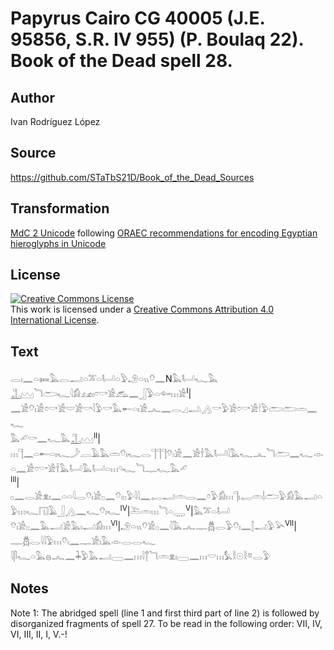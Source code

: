 # Papyrus Cairo CG 40005 (J.E. 95856, S.R. IV 955) (P. Boulaq 22). Book of the Dead spell 28.

## Author 

Ivan Rodríguez López

## Source 

https://github.com/STaTbS21D/Book_of_the_Dead_Sources

## Transformation 

[MdC 2 Unicode](https://statbs21d.github.io/mdc2unicode.html) following [ORAEC recommendations for encoding Egyptian hieroglyphs in Unicode](https://github.com/oraec/recommendations-encoding-hieroglyphs)

## License 

<a rel="license" href="http://creativecommons.org/licenses/by/4.0/"><img alt="Creative Commons License" style="border-width:0" src="https://i.creativecommons.org/l/by/4.0/88x31.png" /></a><br />This work is licensed under a <a rel="license" href="http://creativecommons.org/licenses/by/4.0/">Creative Commons Attribution 4.0 International License</a>.

## Text 

<hiero><rubrum>𓂋𓏤𓈖𓏏𓍃𓅓𓂋𓂝𓏏𓎁𓏏𓂡𓏏𓅱𓄂𓏏𓏭𓄣𓈖</rubrum>N<rubrum>𓅓𓂡𓆑𓅓</rubrum><br>
<rubrum>𓊻𓈉𓆓𓂧𓆑</rubrum>𓇋𓀁𓃭𓏤𓏌𓎡𓀀𓃹𓈖𓃀𓅱𓏏𓆜𓏥𓀀<sup>I</sup>|𓈖𓀀𓄣𓏤𓀀𓏌𓎡𓀀𓎟𓀀𓎡𓇋𓅱𓎡𓅓𓄡𓏏𓏤𓀀𓂜𓈖𓂋𓈎𓂢𓂻𓎡𓅱𓀀𓏌𓎡𓀀𓎗𓅱𓂧𓂧𓏛𓈖𓆑<br>
𓅓𓄔𓎡𓈖𓆑𓅓𓊻𓈉<sup>II</sup>|𓏥𓊹𓈖𓏏𓄡𓏏𓏤𓆑𓌳𓐙𓄿𓅓𓏛𓄣𓏤𓆑𓂋𓊹𓊹𓊹𓄣𓏤𓀀𓈖𓀀𓌂𓅓𓂡𓇋𓅓𓆑𓂜𓆓𓂧𓈖𓆑𓁹𓏏𓈖𓀀𓏌𓎡𓀀𓌂𓅓𓂡𓅓𓂡𓏏𓏥𓄹𓆑𓆓𓊃𓆑𓅓𓄔<br>
<sup>III</sup>|𓊪𓈖𓂋𓀀𓁷𓏤𓈖𓏏𓏏𓇋𓂋𓄣𓏤𓀀𓊪𓈖𓄣𓏤𓊪𓅱𓇋𓇋𓈖𓉻𓂝𓏛𓂋𓈖𓏌𓅱𓀁𓏥𓊹𓏤𓉻𓏛𓌃𓂧𓅱𓀁𓅓𓂝𓏏𓅱𓏥𓆑𓉔𓄿𓃀𓂻𓈖𓆑𓄣𓏤𓆑<sup>IV</sup>|𓍅𓏛𓏥𓆓𓏏𓇾<sup>V</sup>|𓅓𓎁𓏏𓂡<br>
𓄣𓏤𓀀𓊪𓈖𓅓𓂝𓀀𓅓𓏤𓂝𓀁𓏥<sup>VI</sup>|𓄂𓏏𓏭𓄣𓀀𓊪𓈖𓇋𓅓𓂜𓊃𓆣𓂋𓅱𓄣𓏤𓈖𓂭𓂝𓅱𓅪<sup>VII</sup>|𓊃𓆣𓂋𓇋𓇋𓅱𓏥𓄣𓏤𓈖𓊃𓀀𓏤𓅓𓁹𓂋𓂋𓆑<br>
𓇋𓋴𓆑𓏏𓅓𓐍𓂜𓈖𓇓𓅱𓅓𓂝𓈀𓈖𓏥𓇋𓐩𓆓𓏛𓁷𓏤𓈀𓈖𓏥𓎟𓏥𓅘𓎛𓇳𓎛𓎼𓂋𓅱<br></hiero>

## Notes 

Note  1: The abridged spell (line 1 and first third part of line 2) is followed by disorganized fragments of spell 27. To be read in the following order: VII, IV, VI, III, II, I, V.-!